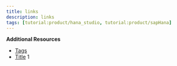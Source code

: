 ```yaml
---
title: links
description: links
tags: [tutorial:product/hana_studio, tutorial:product/sapHana]
---
```


**Additional Resources**

* [Tags](tags.md)
* [Title](title.md)
1
